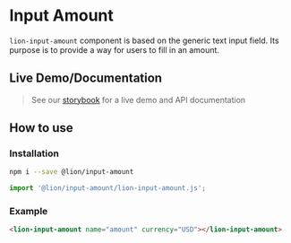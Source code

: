 # Input Amount

[//]: # 'AUTO INSERT HEADER PREPUBLISH'

`lion-input-amount` component is based on the generic text input field. Its purpose is to provide a way for users to fill in an amount.

## Live Demo/Documentation

> See our [storybook](http://lion-web-components.netlify.com/?path=/docs/forms-input-amount) for a live demo and API documentation

## How to use

### Installation

```sh
npm i --save @lion/input-amount
```

```js
import '@lion/input-amount/lion-input-amount.js';
```

### Example

```html
<lion-input-amount name="amount" currency="USD"></lion-input-amount>
```
